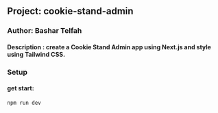 ## Project: cookie-stand-admin

### Author: Bashar Telfah 

#### Description : create a Cookie Stand Admin app using Next.js and style using Tailwind CSS.

### Setup


#### get start:
```
npm run dev
```
